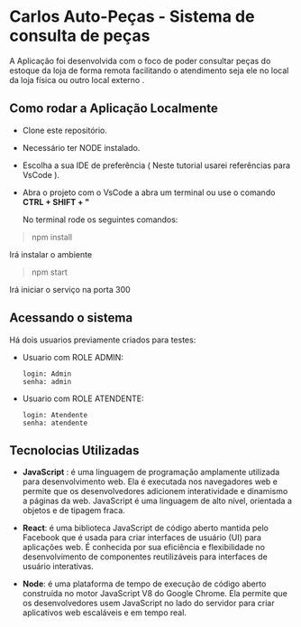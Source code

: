 # Carlos Auto-Peças - Sistema de consulta de peças

A Aplicação foi desenvolvida com o foco de poder consultar peças do estoque da loja de forma remota facilitando o atendimento seja ele no local da loja física ou outro local externo .

## Como rodar a Aplicação Localmente

* Clone este repositório.
* Necessário ter NODE instalado.
* Escolha a sua IDE de preferência ( Neste tutorial usarei referências para VsCode ).
* Abra o projeto com o VsCode a abra um terminal ou use o comando __CTRL + SHIFT + "__

  No terminal rode os seguintes comandos:
  
> npm install


Irá instalar o ambiente

> npm start



Irá iniciar o serviço na porta 300


## Acessando o sistema

Há dois usuarios previamente criados para testes:
  
* Usuario com ROLE ADMIN:
    ```
    login: Admin
    senha: admin
    ```

* Usuario com ROLE ATENDENTE:
    ```
    login: Atendente
    senha: atendente
    ```


## Tecnolocias Utilizadas
* __JavaScript__ : é uma linguagem de programação amplamente utilizada para desenvolvimento web. Ela é executada nos navegadores web e permite que os desenvolvedores adicionem interatividade e dinamismo a páginas da web. JavaScript é uma linguagem de alto nível, orientada a objetos e de tipagem fraca.
  
* __React__:  é uma biblioteca JavaScript de código aberto mantida pelo Facebook que é usada para criar interfaces de usuário (UI) para aplicações web. É conhecida por sua eficiência e flexibilidade no desenvolvimento de componentes reutilizáveis para interfaces de usuário interativas.

* __Node__: é uma plataforma de tempo de execução de código aberto construída no motor JavaScript V8 do Google Chrome. Ela permite que os desenvolvedores usem JavaScript no lado do servidor para criar aplicativos web escaláveis e em tempo real.
